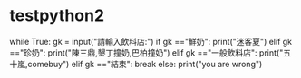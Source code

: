 # testpython2
while True:
    gk = input("請輸入飲料店:")
    if gk =="鮮奶":
        print("迷客夏")
    elif gk =="珍奶":
        print("陳三鼎,墾丁撞奶,巴柏撞奶")
    elif gk =="一般飲料店":
        print("五十嵐,comebuy")
    elif gk =="結束":
        break
    else:
        print("you are wrong")
         
